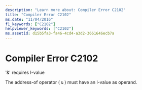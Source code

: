 ```yaml
---
description: "Learn more about: Compiler Error C2102"
title: "Compiler Error C2102"
ms.date: "11/04/2016"
f1_keywords: ["C2102"]
helpviewer_keywords: ["C2102"]
ms.assetid: d15b5fa3-fa46-4cd4-a3d2-3661646ecb7a
---
```

# Compiler Error C2102

'&' requires l-value

The address-of operator ( `&` ) must have an l-value as operand.
